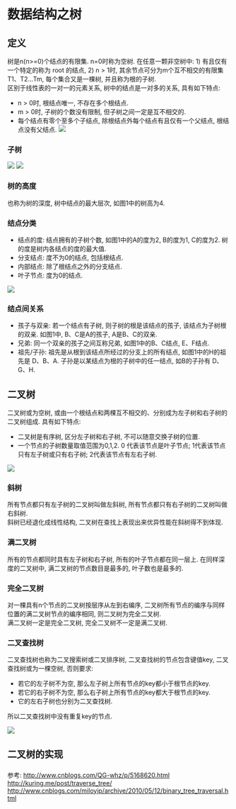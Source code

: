 # 数据结构之树

## 定义
树是n(n>=0)个结点的有限集. n=0时称为空树. 在任意一颗非空树中: 1) 有且仅有一个特定的称为 root 的结点, 2) n > 1时, 其余节点可分为m个互不相交的有限集 T1、T2...Tm, 每个集合又是一棵树, 并且称为根的子树.  
区别于线性表的一对一的元素关系, 树中的结点是一对多的关系, 具有如下特点:

- n > 0时, 根结点唯一, 不存在多个根结点.
- m > 0时, 子树的个数没有限制, 但子树之间一定是互不相交的.
- 每个结点有零个至多个子结点, 除根结点外每个结点有且仅有一个父结点, 根结点没有父结点.
![](http://i.imgur.com/thvGLNK.png)

### 子树

![](http://i.imgur.com/qlfKH54.png) ![](http://i.imgur.com/MqYE0ob.png)

### 树的高度

也称为树的深度, 树中结点的最大层次, 如图1中的树高为4.

### 结点分类

- 结点的度: 结点拥有的子树个数, 如图1中的A的度为2, B的度为1, C的度为2. 树的度是树内各结点的度的最大值.
- 分支结点: 度不为0的结点, 包括根结点.
- 内部结点: 除了根结点之外的分支结点.
- 叶子节点: 度为0的结点.

![](http://i.imgur.com/6GQOsS9.png)

### 结点间关系

- 孩子与双亲: 若一个结点有子树, 则子树的根是该结点的孩子, 该结点为子树根的双亲. 如图1中, B、C是A的孩子, A是B、C的双亲.
- 兄弟: 同一个双亲的孩子之间互称兄弟, 如图1中的B、C结点, E、F结点.
- 祖先/子孙: 祖先是从根到该结点所经过的分支上的所有结点, 如图1中的H的祖先是 D、B、A. 子孙是以某结点为根的子树中的任一结点, 如B的子孙有 D、G、H.

## 二叉树
二叉树或为空树, 或由一个根结点和两棵互不相交的、分别成为左子树和右子树的二叉树组成. 具有如下特点:

- 二叉树是有序树, 区分左子树和右子树, 不可以随意交换子树的位置.
- 一个节点的子树数量取值范围为0,1,2. 0 代表该节点是叶子节点; 1代表该节点只有左子树或只有右子树; 2代表该节点有左右子树.

![](http://i.imgur.com/wwIlIeT.png)

### 斜树
所有节点都只有左子树的二叉树叫做左斜树, 所有节点都只有右子树的二叉树叫做右斜树.  
斜树已经退化成线性结构, 二叉树在查找上表现出来优异性能在斜树得不到体现.

### 满二叉树
所有的节点都同时具有左子树和右子树, 所有的叶子节点都在同一层上. 在同样深度的二叉树中, 满二叉树的节点数目是最多的, 叶子数也是最多的.

### 完全二叉树
对一棵具有n个节点的二叉树按层序从左到右编序, 二叉树所有节点的编序与同样位置的满二叉树节点的编序相同, 则二叉树为完全二叉树.  
满二叉树一定是完全二叉树, 完全二叉树不一定是满二叉树.

### 二叉查找树
二叉查找树也称为二叉搜索树或二叉排序树, 二叉查找树的节点包含键值key, 二叉查找树或为一棵空树, 否则要求:

- 若它的左子树不为空, 那么左子树上所有节点的key都小于根节点的key.
- 若它的右子树不为空, 那么右子树上所有节点的key都大于根节点的key.
- 它的左右子树也分别为二叉查找树.

所以二叉查找树中没有重复key的节点.

![](http://i.imgur.com/TiW5k0k.png)

## 二叉树的实现

### 

参考:
http://www.cnblogs.com/QG-whz/p/5168620.html
http://kuring.me/post/traverse_tree/
http://www.cnblogs.com/miloyip/archive/2010/05/12/binary_tree_traversal.html
